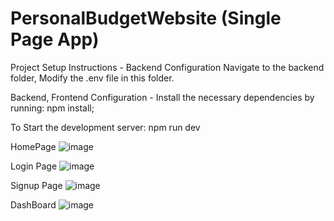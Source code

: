 ﻿# PersonalBudgetWebsite (Single Page App)
 
Project Setup Instructions -
Backend Configuration
Navigate to the backend folder, Modify the .env file in this folder.

Backend, Frontend Configuration -
Install the necessary dependencies by running:
npm install;

To Start the development server:
npm run dev

HomePage
![image](https://github.com/RamyaSruthi3/PersonalBudgetWebsite/assets/143853498/dd752344-9894-43d3-b5fc-03ac99f2b646)

Login Page
![image](https://github.com/RamyaSruthi3/PersonalBudgetWebsite/assets/143853498/efc1477a-3eb8-48c3-9bd3-e5d4c8bdd490)

Signup Page
![image](https://github.com/RamyaSruthi3/PersonalBudgetWebsite/assets/143853498/80ec7efd-7c0b-44b4-ab39-70a18eac6820)

DashBoard
![image](https://github.com/RamyaSruthi3/PersonalBudgetWebsite/assets/143853498/ae98a476-ff52-4826-9371-4abcf1d4cdda)
